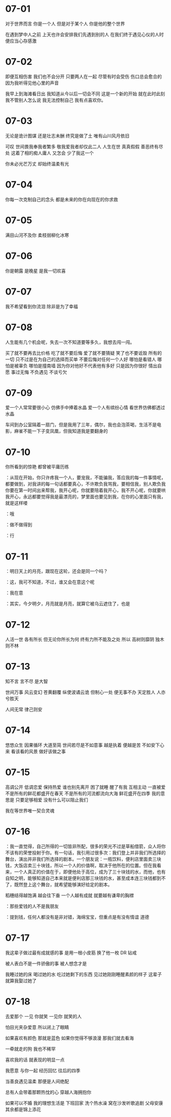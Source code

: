 # 07-01

对于世界而言 你是一个人 但是对于某个人 你是他的整个世界

在遇到梦中人之前 上天也许会安排我们先遇到别的人 在我们终于遇见心仪的人时 便应当心存感激

# 07-02

即便互相伤害 我们也不会分开 只要两人在一起 尽管有时会受伤 伤口总会愈合的 因为我听得见他心里的声音

我早上到海滩看日出 我知道从今以后一切会不同 这是一个新的开始 就在此时此刻 我不管别人怎么说 我无法控制自己 我有点喜欢你。

# 07-03

无论是诡计图谋 还是壮志未酬 终究是做了土 唯有山川风月依旧

可叹 世间畏我奉我者繁多 敬我爱我者却仅此二人 人生在世 真真假假 善恶终有尽处 这着了相的痴人庸人 又怎会 少了我这一个

你未必光芒万丈 却始终温柔有光

# 07-04

你每一次克制自己的念头 都是未来的你在向现在的你求救

# 07-05

满目山河不及你 柔枝弱柳化冰寒

# 07-06

你是朝露 是晚星 是我一切欢喜

# 07-07

我不希望看到你流泪 除非是为了幸福

# 07-08

人生能有几个机会呢，失去一次不知道要等多久，我想去闯一闯。

买了就不要再去比价格 吃了就不要后悔 爱了就不要猜疑 笑了也不要诋毁 所有的一切 只不过是在为自己的选择而买单 不要后悔对任何一个人好 哪怕是看错人 哪怕是被辜负 哪怕是撞南墙 因为你对他好不代表他有多好 只是因为你很好 情出自愿 事过无悔 不负遇见 不谈亏欠

# 07-09

爱一个人常常要很小心 仿佛手中捧着水晶 爱一个人有缤纷心情 看世界仿佛都透过水晶

车间到办公室隔着一扇门，但是我用了三年，偶尔，我也会泡茶喝，生活不是电影，麻雀不能一下子变凤凰，但我知道我是要翻身的

# 07-10

你所看到的惊艳 都曾被平庸历练

：从现在开始，你只许疼我一个人，要宠我，不能骗我，答应我的每一件事情呢，都要做到，对我讲的每一句话都要真心，不许欺负我骂我，要相信我，别人欺负我你要在第一时间出来帮我，我开心呢，你就要陪着我开心，我不开心呢，你就要哄我开心，永远都要觉得我是最漂亮的，梦里面也要见到我，在你的心里面只有我，就是这样喽

：哦

：做不做得到

：行

# 07-11

：明日天上的月亮，跟现在这轮，还会是同一个吗？

：这，我可不知道，不过，谁又会在意这个呢

：我在意

：其实，今夕明夕，月亮就是月亮，就算它被乌云遮住了，也是

# 07-12

人活一世 各有所长 但无论你所长为何 终有力所不能及之处 所以 高树则靡阴 独木则不林

# 07-13

知不言 言不尽 是大智

世间万事 风云变幻 苍黄翻覆 纵使波谲云诡 但制心一处 便无事不办 天定胜人 人亦兮胜天

人间无常 律己则安

# 07-14

悠悠众生 因果循环 大道至简 世间若尽是不如意事 越是执着 便越是苦 不如安下心来 看该看的风景 做好该做之事

# 07-15

高调公开 低调恋爱 保持热爱 谁也别先离开 困了就睡 醒了有我 互相主动 一直被爱 不是所有的鲜花都盛开在春天 不是所有的河流都流向大海 鲜花盛开在四季 我的意思是 只要足够相爱 没有什么可以阻止我们

我在等世界唯一契合灵魂

# 07-16

：我一直觉得，自己所得的一切皆非所配，很多的荣光不过是草船借箭，众人将你不该有的荣誉投射于你。有一句话，我引用过很多次：我们登上并非我们所选择的舞台，演出并非我们所选择的剧本。一个朋友说：一瓶饮料，便利店里面卖三块钱，大饭店卖三十块钱，所以一个人的价值啊，取决于他所在的位置。但在我看来，一个人真正的价值在于，即便他处于高位，成为了三十块钱的水，而他，也有自知之明，能够知道自己本来就是便利店那三块钱的水，甚至成本连三块钱都到不了，既然登上这个舞台，就希望能够演好给定的剧本。

稻穗结得越饱满 越会往下垂 一个人越有成就 就要越有谦卑的胸襟

：那些爱钱的人不是我朋友

：提到钱，任何人都没有是非对错，海绵宝宝，但重点是有没有情谊 道德

# 07-17

我这辈子做过最有成就感的事 是用一根小皮筋 换了他一枚 DR 钻戒

被人表白不是一件骄傲的事 被人想念才是

我睡过她的床 喝过她的水 吃过她剩下的东西 见过她刚刚睡醒素颜的样子 这辈子就算我娶过她了

# 07-18

去爱那个 一见 你就笑 一见你 就笑的人

怕目光夹杂爱意 所以闭上了眼睛

如果喜欢有颜色 那就是蓝色 如果你觉得不够浪漫 那我们就去看海

一牵就走的狗 我也不稀罕

喜欢我的话 就表现的明显一点

我愿意 与你一起 经历回忆 往后的四季

当善良遇见温柔 那便是人间绝配

总有人会带着那颗热忱的心 穿越人海拥抱你

如果可以不婚 我的理想生活是 下班回家 洗个热水澡 窝在沙发听歌追剧 父母安康 其余都是锦上添花